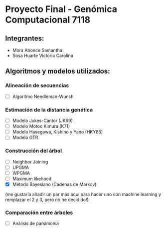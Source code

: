 # Proyecto Final - Genómica Computacional 7118
## Integrantes:
- Mora Abonce Samantha
- Sosa Huarte Victoria Carolina

## Algoritmos y modelos utilizados:

### Alineación de secuencias
- [ ] Algoritmo Needleman-Wunsh

### Estimación de la distancia genética
- [ ] Modelo Jukes-Cantor (JK69)
- [ ] Modelo Motoo Kimura (K71)
- [ ] Modelo Hasegawa, Kishino y Yano (HKY85)
- [ ] Modelo GTR 

### Construcción del árbol
- [ ] Neighbor Joining
- [ ] UPGMA
- [ ] WPGMA
- [ ] Maximum likehood
- [x] Método Bayesiano (Cadenas de Markov)

(me gustaría añadir un par más aquí para hacer uno con machine learning y remplazar el 2 y 3, pero no he decidido!)

### Comparación entre árboles
- [ ] Análisis de parsimonía 
